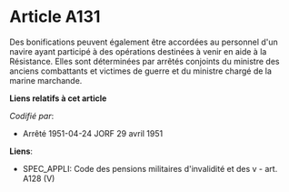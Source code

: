 # Article A131

Des bonifications peuvent également être accordées au personnel d'un navire ayant participé à des opérations destinées à
venir en aide à la Résistance. Elles sont déterminées par arrêtés conjoints du ministre des anciens combattants et victimes
de guerre et du ministre chargé de la marine marchande.

**Liens relatifs à cet article**

_Codifié par_:

  - Arrêté 1951-04-24 JORF 29 avril 1951

**Liens**:

  - SPEC_APPLI: Code des pensions militaires d'invalidité et des v - art. A128 (V)
